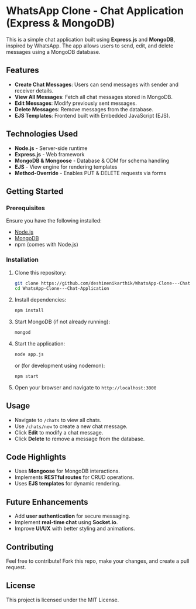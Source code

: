 # WhatsApp Clone - Chat Application (Express & MongoDB)

This is a simple chat application built using **Express.js** and **MongoDB**, inspired by WhatsApp. The app allows users to send, edit, and delete messages using a MongoDB database.

## Features
- **Create Chat Messages**: Users can send messages with sender and receiver details.
- **View All Messages**: Fetch all chat messages stored in MongoDB.
- **Edit Messages**: Modify previously sent messages.
- **Delete Messages**: Remove messages from the database.
- **EJS Templates**: Frontend built with Embedded JavaScript (EJS).

## Technologies Used
- **Node.js** - Server-side runtime
- **Express.js** - Web framework
- **MongoDB & Mongoose** - Database & ODM for schema handling
- **EJS** - View engine for rendering templates
- **Method-Override** - Enables PUT & DELETE requests via forms

## Getting Started

### Prerequisites
Ensure you have the following installed:
- [Node.js](https://nodejs.org/)
- [MongoDB](https://www.mongodb.com/)
- npm (comes with Node.js)

### Installation
1. Clone this repository:
   ```sh
   git clone https://github.com/deshinenikarthik/WhatsApp-Clone---Chat-Application.git
   cd WhatsApp-Clone---Chat-Application
   ```
2. Install dependencies:
   ```sh
   npm install
   ```
3. Start MongoDB (if not already running):
   ```sh
   mongod
   ```
4. Start the application:
   ```sh
   node app.js
   ```
   or (for development using nodemon):
   ```sh
   npm start
   ```
5. Open your browser and navigate to `http://localhost:3000`

## Usage
- Navigate to `/chats` to view all chats.
- Use `/chats/new` to create a new chat message.
- Click **Edit** to modify a chat message.
- Click **Delete** to remove a message from the database.

## Code Highlights
- Uses **Mongoose** for MongoDB interactions.
- Implements **RESTful routes** for CRUD operations.
- Uses **EJS templates** for dynamic rendering.

## Future Enhancements
- Add **user authentication** for secure messaging.
- Implement **real-time chat** using **Socket.io**.
- Improve **UI/UX** with better styling and animations.

## Contributing
Feel free to contribute! Fork this repo, make your changes, and create a pull request.

## License
This project is licensed under the MIT License.

